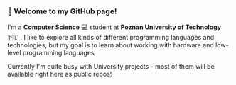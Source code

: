 ###  :wave: Welcome to my GitHub page!

I'm a **Computer Science** :computer: student at **Poznan University of Technology** :poland: . I like to explore all kinds of different programming languages and technologies, but my goal is to learn about working with hardware and low-level programming languages.

Currently I'm quite busy with University projects - most of them will be available right here as public repos!

